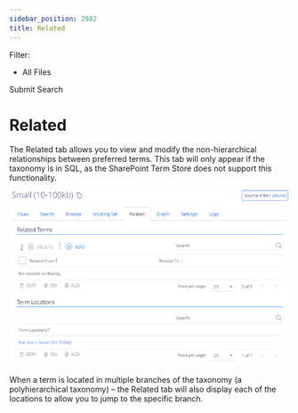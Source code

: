 ```yaml
---
sidebar_position: 2982
title: Related
---
```


Filter: 

* All Files

Submit Search

# Related

The Related tab allows you to view and modify the non-hierarchical relationships between preferred terms. This tab will only appear if the taxonomy is in SQL, as the SharePoint Term Store does not support this functionality.

![](../../../../../../static/images/DataClassification_5.7/Content/Resources/Images/relatedtermstab.png)

When a term is located in multiple branches of the taxonomy (a polyhierarchical taxonomy) – the Related tab will also display each of the locations to allow you to jump to the specific branch.